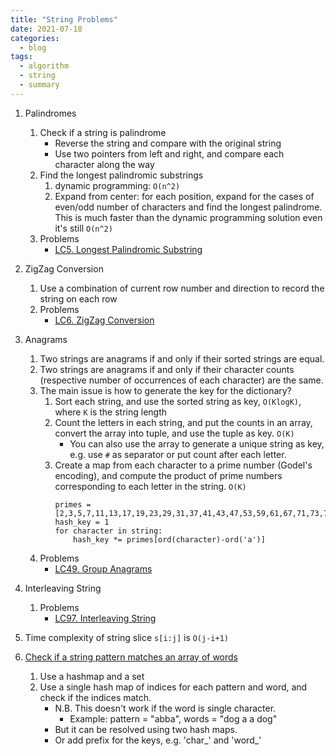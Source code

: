 ```yaml
---
title: "String Problems"
date: 2021-07-18
categories:
  - blog
tags:
  - algorithm
  - string
  - summary
---
```


1. Palindromes
    1. Check if a string is palindrome
        * Reverse the string and compare with the original string
        * Use two pointers from left and right, and compare each character along the way
    2. Find the longest palindromic substrings
        1. dynamic programming: `O(n^2)`
        2. Expand from center: for each position, expand for the cases of even/odd number of characters and find the longest palindrome. This is much faster than the dynamic programming solution even it's still `O(n^2)`
    7. Problems
        * [LC5. Longest Palindromic Substring][LC5. Longest Palindromic Substring]

2. ZigZag Conversion
    1. Use a combination of current row number and direction to record the string on each row
    2. Problems
        * [LC6. ZigZag Conversion][LC6. ZigZag Conversion]

3. Anagrams
    1. Two strings are anagrams if and only if their sorted strings are equal.
    2. Two strings are anagrams if and only if their character counts (respective number of occurrences of each character) are the same.
    3. The main issue is how to generate the key for the dictionary?
        1. Sort each string, and use the sorted string as key, `O(KlogK)`, where `K` is the string length
        2. Count the letters in each string, and put the counts in an array, convert the array into tuple, and use the tuple as key. `O(K)`
            * You can also use the array to generate a unique string as key, e.g. use `#` as separator or put count after each letter.
        3. Create a map from each character to a prime number (Godel's encoding), and compute the product of prime numbers corresponding to each letter in the string. `O(K)`
            ```
            primes = [2,3,5,7,11,13,17,19,23,29,31,37,41,43,47,53,59,61,67,71,73,79,83,89,97,101]
            hash_key = 1            
            for character in string:
                hash_key *= primes[ord(character)-ord('a')]
            ```
    4. Problems
        * [LC49. Group Anagrams][LC49. Group Anagrams]


4. Interleaving String
    1. Problems
        * [LC97. Interleaving String][LC97. Interleaving String]

5. Time complexity of string slice `s[i:j]` is `O(j-i+1)`

6. [Check if a string pattern matches an array of words][LC290. Word Pattern]
    1. Use a hashmap and a set
    2. Use a single hash map of indices for each pattern and word, and check if the indices match. 
        * N.B. This doesn't work if the word is single character. 
            * Example: pattern = "abba", words = "dog a a dog"
        * But it can be resolved using two hash maps.
        * Or add prefix for the keys, e.g. 'char_' and 'word_'

[LC5. Longest Palindromic Substring]: https://leetcode.com/problems/longest-palindromic-substring/
[LC6. ZigZag Conversion]: https://leetcode.com/problems/zigzag-conversion/
[LC49. Group Anagrams]: https://leetcode.com/problems/group-anagrams/
[LC97. Interleaving String]: https://leetcode.com/problems/interleaving-string/
[LC290. Word Pattern]: https://leetcode.com/problems/word-pattern/
